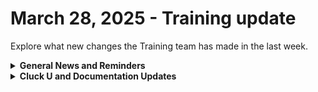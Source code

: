 # March 28, 2025 - Training update

Explore what new changes the Training team has made in the last week.

<details>

<summary><strong>General News and Reminders</strong></summary>

* **SHOUT OUTS** **TO:**
  * Daniel, Jody, Charles, Graham, Greg, Jason, Billy, and Brandon for passing the Foundations Certification.
    * Take the [Broken link](broken-reference "mention") Exam, and collect your prestigious **Certified Rewster** badge in Discord along with access to the super-secret Discord channel.&#x20;
  * fKevin, Jeff, David, and Eldar for passing the Clean Automation Certification.
    * Take the [Broken link](broken-reference "mention") exam and get that fancy certificate!
* New training schedule is live on [calendly.com/cluck-u](https://www.calendly.com/cluck-u)!
  * Automation Basics is offered live
  * Rewst Foundations is now offered weekly
  * Clean Automation is now offered once a month
* Join us in our [Cluck-U Discord channel](https://discord.com/channels/936789089703845988/1121465945295167588) if you have any questions, comments, or concerns!
* [Sign up for the Office Hours](https://calendly.com/cluck-u/office-hours?) to work through any questions you have during and after training! If there is something you want us to cover, Let us know!

</details>

<details>

<summary><strong>Cluck U and Documentation Updates</strong></summary>

**What's New at Cluck University?**

_**Monthly Clean Automation Starting March 24:**_

| Day         | Time                | Session                       |
| ----------- | ------------------- | ----------------------------- |
| **Monday**  | 9:30–10:30 AM PT    | Office Hour                   |
|             | 10:45–11:45 AM PT   | Automation Basics             |
|             | 12:00–1:00 PM PT    | Clean Automation: Lesson 1    |
|             | 1:00–2:00 PM PT     | Clean Automation: Lesson 2    |
| **Tue–Thu** | 9:30 AM–12:00 PM PT | Foundations                   |
|             | 1:00–2:00 PM PT     | Clean Automation: Lessons 3–5 |

**The List of Reminders:**

* Check out the Cluck University Landing Page @ [go.rew.st/cluck-university](https://go.rew.st/cluck-university) for all the latest courses self-serve and live.
* We'd love your feedback on Training and Documentation! [Please fill out this form to let us know how we can improve](https://www.surveymonkey.com/r/rewsttrainingfeedback).
* Make training and documentation requests at [https://rewst.canny.io/](https://rewst.canny.io/)

**New & Updated Pages:**

* [Document User Details Crate](https://docs.rewst.help/prebuilt-automations/existing-crate-documentation/document-user-details-v2-crate)
* [Change a User’s Password Crate](https://docs.rewst.help/prebuilt-automations/existing-crate-documentation/change-a-users-password-crate)
* [ConnectWise PSA Agreement Mapping Crate](https://docs.rewst.help/prebuilt-automations/existing-crate-documentation/connectwise-psa-agreement-mapping)
* [Identify Users in Bypass Mode Crate](https://docs.rewst.help/prebuilt-automations/existing-crate-documentation/identify-users-in-bypass-mode-crate)
* [User management documentation updated to reflect current UI](https://docs.rewst.help/documentation/user-management)
* [New open mic landing page to go along with our announcement of two new additional open mics](../../../documentation/configuration/integrations/integration-guides/project-management-integrations/shortcut-integration.md)
* [Shortcut integration](https://docs.rewst.help/documentation/integrations/individual-integration-documentation/documentation/syncmonkey-integration-1)
* [Stripe integration](https://docs.rewst.help/documentation/integrations/individual-integration-documentation/accounting/stripe-integration)
* [Traceless integration](../../../documentation/configuration/integrations/integration-guides/security/traceless-integration.md)
* New transform actions documentation
  * [Map](https://docs.rewst.help/documentation/workflows/actions-in-rewst/transform-actions/map-to-an-attribute-within-a-list-transform-action)
  * [All](https://docs.rewst.help/documentation/workflows/actions-in-rewst/transform-actions/all-transform-action)
  * [Any](https://docs.rewst.help/documentation/workflows/actions-in-rewst/transform-actions/any-transform-action)
  * [Select Attribute](https://docs.rewst.help/documentation/workflows/actions-in-rewst/transform-actions/select-attribute-transform-action)
  * [Is JSON](https://docs.rewst.help/documentation/workflows/actions-in-rewst/transform-actions/is-json-transform-action)

</details>
